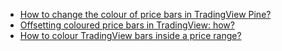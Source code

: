 - [How to change the colour of price bars in TradingView Pine?](https://kodify.net/tradingview/price-bars/change-colour-price-bars/)
- [Offsetting coloured price bars in TradingView: how?](https://kodify.net/tradingview/price-bars/offset-coloured-price-bars/)
- [How to colour TradingView bars inside a price range?](https://kodify.net/tradingview/price-bars/colour-price-range/)

